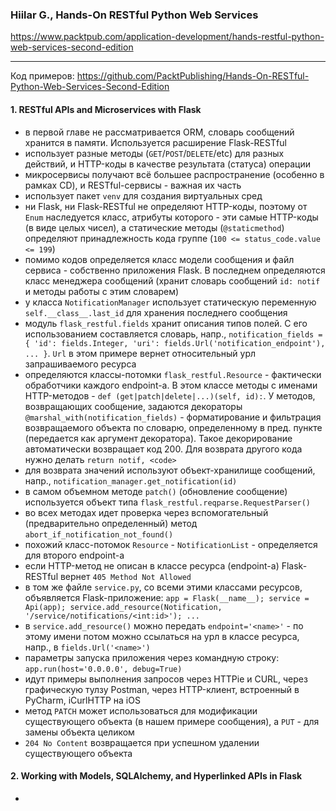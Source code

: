 ### Hiilar G., Hands-On RESTful Python Web Services
<https://www.packtpub.com/application-development/hands-restful-python-web-services-second-edition>

---

Код примеров: <https://github.com/PacktPublishing/Hands-On-RESTful-Python-Web-Services-Second-Edition>

<!-- Конспектируем только (первые) общие части и про Flask. -->

#### 1. RESTful APIs and Microservices with Flask
- в первой главе не рассматривается ORM, словарь сообщений хранится в памяти. Используется расширение Flask-RESTful
- использует разные методы (`GET`/`POST`/`DELETE`/etc) для разных действий, и HTTP-коды в качестве результата (статуса) операции
- микросервисы получают всё большее распространение (особенно в рамках CD), и RESTful-сервисы - важная их часть
- использует пакет `venv` для создания виртуальных сред
- ни Flask, ни Flask-RESTful не определяют HTTP-коды, поэтому от `Enum` наследуется класс, атрибуты которого - эти самые HTTP-коды (в виде целых чисел), а статические методы (`@staticmethod`) определяют принадлежность кода группе (`100 <= status_code.value <= 199`)
- помимо кодов определяется класс модели сообщения и файл сервиса - собственно приложения Flask. В последнем определяются класс менеджера сообщений (хранит словарь сообщений `id: notif` и методы работы с этим словарем)
- у класса `NotificationManager` использует статическую переменную `self.__class__.last_id` для хранения последнего сообщения
- модуль `flask_restful.fields` хранит описания типов полей. С его использованием составляется словарь, напр., `notification_fields = { 'id': fields.Integer, 'uri': fields.Url('notification_endpoint'), ... }`. `Url` в этом примере вернет относительный урл запрашиваемого ресурса
- определяются классы-потомки `flask_restful.Resource` - фактически обработчики каждого endpoint-а. В этом классе методы с именами HTTP-методов - `def (get|patch|delete|...)(self, id):`. У методов, возвращающих сообщение, задаются декораторы `@marshal_with(notification_fields)` - форматирование и фильтрация возвращаемого объекта по словарю, определенному в пред. пункте (передается как аргумент декоратора). Такое декорирование автоматически возвращает код 200. Для возврата другого кода нужно делать `return notif, <code>`
- для возврата значений используют объект-хранилище сообщений, напр., `notification_manager.get_notification(id)`
- в самом объемном методе `patch()` (обновление сообщение) используется объект типа `flask_restful.reqparse.RequestParser()`
- во всех методах идет проверка через вспомогательный (предварительно определенный) метод `abort_if_notification_not_found()`
- похожий класс-потомок `Resource` - `NotificationList` - определяется для второго endpoint-а
- если HTTP-метод не описан в классе ресурса (endpoint-а) Flask-RESTful вернет `405 Method Not Allowed`
- в том же файле `service.py`, со всеми этими классами ресурсов, объявляется Flask-приложение: `app = Flask(__name__); service = Api(app); service.add_resource(Notification, '/service/notifications/<int:id>'); ...`
- в `service.add_resource()` можно передать `endpoint='<name>'` - по этому имени потом можно ссылаться на урл в классе ресурса, напр., в `fields.Url('<name>')`
- параметры запуска приложения через командную строку: `app.run(host='0.0.0.0', debug=True)`
- идут примеры выполнения запросов через HTTPie и CURL, через графическую тулзу Postman, через HTTP-клиент, встроенный в PyCharm, iCurlHTTP на iOS
- метод `PATCH` может использоваться для модификации существующего объекта (в нашем примере сообщения), а `PUT` - для замены объекта целиком
- `204 No Content` возвращается при успешном удалении существующего объекта

#### 2. Working with Models, SQLAlchemy, and Hyperlinked APIs in Flask
-
